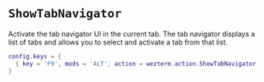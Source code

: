 # `ShowTabNavigator`

Activate the tab navigator UI in the current tab.  The tab
navigator displays a list of tabs and allows you to select
and activate a tab from that list.

```lua
config.keys = {
  { key = 'F9', mods = 'ALT', action = wezterm.action.ShowTabNavigator },
}
```


